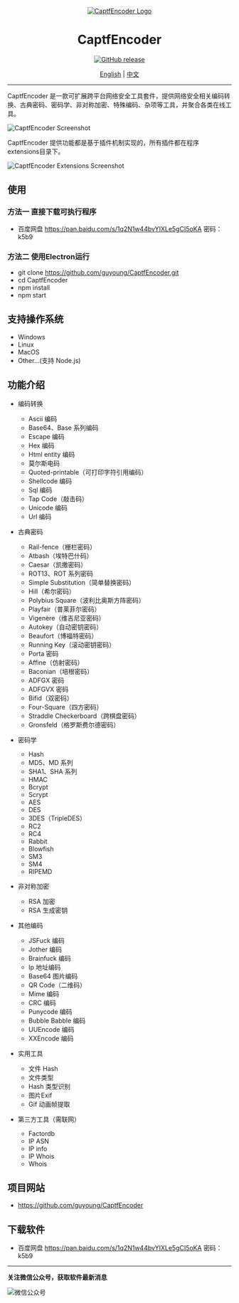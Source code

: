 <div align="center">

[![CaptfEncoder Logo](https://github.com/guyoung/CaptfEncoder/raw/master/images/captfencoder-log-1.png)](https://github.com/guyoung/CaptfEncoder)

<h1 align="center">CaptfEncoder</h1>

[![GitHub release](https://img.shields.io/github/release/guyoung/CaptfEncoder.svg)](https://github.com/guyoung/CaptfEncoder/releases/latest)


[English](https://github.com/guyoung/CaptfEncoder/blob/master/README.md) | [中文](https://github.com/guyoung/CaptfEncoder/blob/master/README-zh.md)


</div>

---

CaptfEncoder 是一款可扩展跨平台网络安全工具套件，提供网络安全相关编码转换、古典密码、密码学、非对称加密、特殊编码、杂项等工具，并聚合各类在线工具。

![CaptfEncoder Screenshot](https://github.com/guyoung/CaptfEncoder/raw/master/images/captfencoder-screenshot-1.png)

CaptfEncoder 提供功能都是基于插件机制实现的，所有插件都在程序 extensions目录下。

![CaptfEncoder Extensions Screenshot](https://github.com/guyoung/CaptfEncoder/raw/master/images/captfencoder-screenshot-2.png)

## 使用

### 方法一 直接下载可执行程序

 * 百度网盘 <https://pan.baidu.com/s/1q2N1w44bvYIXLe5gCI5oKA> 密码：k5b9

### 方法二 使用Electron运行

 * git clone https://github.com/guyoung/CaptfEncoder.git
 * cd CaptfEncoder
 * npm install
 * npm start

## 支持操作系统

 * Windows
 * Linux
 * MacOS
 * Other...(支持 Node.js)

## 功能介绍

 * 编码转换
   * Ascii 编码
   * Base64、Base 系列编码
   * Escape 编码
   * Hex 编码
   * Html entity 编码
   * 莫尔斯电码
   * Quoted-printable（可打印字符引用编码）
   * Shellcode 编码 
   * Sql 编码 
   * Tap Code（敲击码）
   * Unicode 编码   
   * Url 编码   

 * 古典密码
   * Rail-fence（栅栏密码）
   * Atbash（埃特巴什码）
   * Caesar（凯撒密码）
   * ROT13、ROT 系列密码
   * Simple Substitution（简单替换密码）
   * Hill（希尔密码）
   * Polybius Square（波利比奥斯方阵密码）
   * Playfair（普莱菲尔密码）
   * Vigenère（维吉尼亚密码）
   * Autokey（自动密钥密码）
   * Beaufort（博福特密码）
   * Running Key（滚动密钥密码）
   * Porta 密码
   * Affine（仿射密码）
   * Baconian（培根密码）
   * ADFGX 密码
   * ADFGVX 密码
   * Bifid（双密码）
   * Four-Square（四方密码）
   * Straddle Checkerboard（跨棋盘密码）
   * Gronsfeld（格罗斯费尔德密码）

 * 密码学
   * Hash
   * MD5、MD 系列
   * SHA1、SHA 系列
   * HMAC
   * Bcrypt
   * Scrypt
   * AES
   * DES
   * 3DES（TripleDES）
   * RC2
   * RC4
   * Rabbit
   * Blowfish 
   * SM3
   * SM4
   * RIPEMD

 * 非对称加密
   * RSA 加密
   * RSA 生成密钥

 * 其他编码
   * JSFuck 编码
   * Jother 编码
   * Brainfuck 编码
   * Ip 地址编码
   * Base64 图片编码 
   * QR Code（二维码）
   * Mime 编码 
   * CRC 编码 
   * Punycode 编码 
   * Bubble Babble 编码 
   * UUEncode 编码 
   * XXEncode 编码 

 * 实用工具  
   * 文件 Hash
   * 文件类型
   * Hash 类型识别
   * 图片Exif
   * Gif 动画帧提取
   
 * 第三方工具（需联网） 
   * Factordb
   * IP ASN
   * IP info
   * IP Whois
   * Whois


## 项目网站

 * <https://github.com/guyoung/CaptfEncoder>

## 下载软件

 * 百度网盘 <https://pan.baidu.com/s/1q2N1w44bvYIXLe5gCI5oKA> 密码：k5b9


------------------------------------------------

**关注微信公众号，获取软件最新消息**

![微信公众号](https://mmbiz.qlogo.cn/mmbiz_jpg/5IMiaY073fa7zxH6f5q5EticlwZPsYQtUnpYHspNiczmNyjtCXnR7LAmvpstK4EycfzIQkciboLh1qtWRcCibEPuDhA/0?wx_fmt=jpeg)
